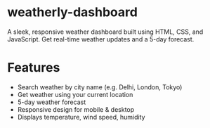 # weatherly-dashboard
A sleek, responsive weather dashboard built using HTML, CSS, and JavaScript. Get real-time weather updates and a 5-day forecast.

# Features
- Search weather by city name (e.g. Delhi, London, Tokyo)
- Get weather using your current location
- 5-day weather forecast
- Responsive design for mobile & desktop
- Displays temperature, wind speed, humidity
